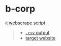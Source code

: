 # b-corp

[`R` webscrape script](r/bftw_scrape.R)
> - [`.csv` output](data/bftw_workers.csv)
> - [target website](https://www.bcorporation.net/en-us/best-for-the-world-2022-workers)

